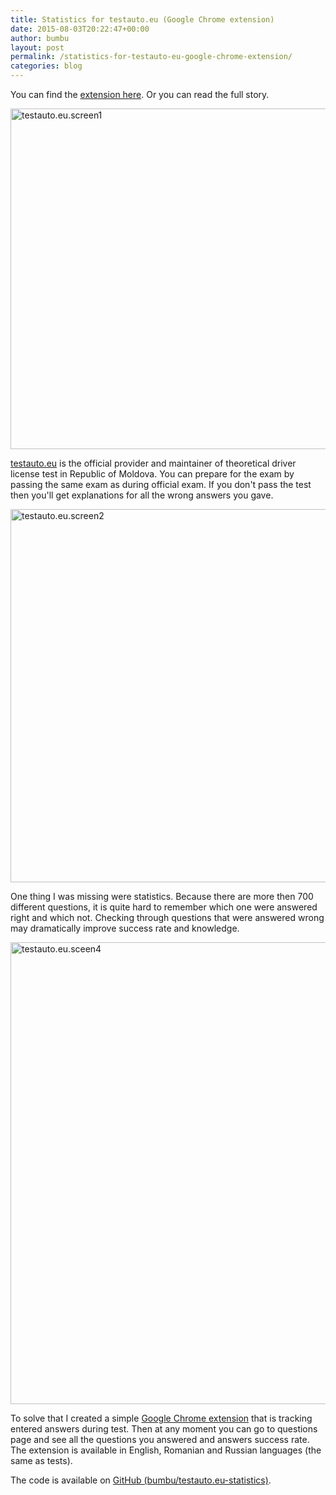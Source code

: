```yaml
---
title: Statistics for testauto.eu (Google Chrome extension)
date: 2015-08-03T20:22:47+00:00
author: bumbu
layout: post
permalink: /statistics-for-testauto-eu-google-chrome-extension/
categories: blog
---
```

You can find the <a href="https://chrome.google.com/webstore/detail/statistics-for-testautoeu/ofgammackghonhdfdkknjoihgbjnpcoc" target="_blank">extension here</a>. Or you can read the full story.

<a href="http://testauto.eu/" target="_blank"><img class="aligncenter size-full wp-image-725" src="{{site.root}}/assets/images/2015/08/testauto.eu_.screen1.jpg" alt="testauto.eu.screen1" width="825" height="545" /></a>

<a href="http://testauto.eu/" target="_blank">testauto.eu</a> is the official provider and maintainer of theoretical driver license test in Republic of Moldova. You can prepare for the exam by passing the same exam as during official exam. If you don't pass the test then you'll get explanations for all the wrong answers you gave.

<img class="aligncenter wp-image-726 size-full" src="{{site.root}}/assets/images/2015/08/testauto.eu_.screen2.jpg" alt="testauto.eu.screen2" width="758" height="597" />

One thing I was missing were statistics. Because there are more then 700 different questions, it is quite hard to remember which one were answered right and which not. Checking through questions that were answered wrong may dramatically improve success rate and knowledge.

<img class="aligncenter size-full wp-image-733" src="{{site.root}}/assets/images/2015/08/testauto.eu_.sceen4_.jpg" alt="testauto.eu.sceen4" width="799" height="739" />

To solve that I created a simple <a href="https://chrome.google.com/webstore/detail/statistics-for-testautoeu/ofgammackghonhdfdkknjoihgbjnpcoc" target="_blank">Google Chrome extension</a> that is tracking entered answers during test. Then at any moment you can go to questions page and see all the questions you answered and answers success rate. The extension is available in English, Romanian and Russian languages (the same as tests).

The code is available on <a href="https://github.com/bumbu/testauto.eu-statistics" target="_blank">GitHub (bumbu/testauto.eu-statistics)</a>.
